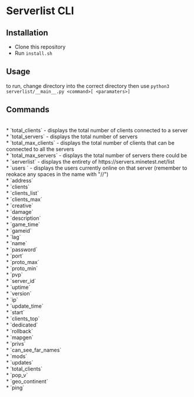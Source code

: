 # Serverlist CLI
## Installation
* Clone this repository
* Run `install.sh`
## Usage
to run, change directory into the correct directory then use `python3 serverlist/__main__.py <command>[ <paramaters>]`
<br />
## Commands
<br />
* `total_clients` - displays the total number of clients connected to a server<br />
* `total_servers` - displays the total number of servers<br />
* `total_max_clients` - displays the total number of clients that can be connected to all the servers<br />
* `total_max_servers` - displays the total number of servers there could be<br />
* `serverlist` - displays the entirety of https://servers.minetest.net/list<br />
* `users <servername>` - displays the users currently online on that server (remember to reokace any spaces in the name with "//")<br />
* `address`<br />
* `clients`<br />
* `clients_list`<br />
* `clients_max`<br />
* `creative`<br />
* `damage`<br />
* `description`<br />
* `game_time`<br />
* `gameid`<br />
* `lag`<br />
* `name`<br />
* `password`<br />
* `port`<br />
* `proto_max`<br />
* `proto_min`<br />
* `pvp`<br />
* `server_id`<br />
* `uptime`<br />
* `version`<br />
* `ip`<br />
* `update_time`<br />
* `start`<br />
* `clients_top`<br />
* `dedicated`<br />
* `rollback`<br />
* `mapgen`<br />
* `privs`<br />
* `can_see_far_names`<br />
* `mods`<br />
* `updates`<br />
* `total_clients`<br />
* `pop_v`<br />
* `geo_continent`<br />
* `ping`<br />
